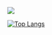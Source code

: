 <a href="[버튼을 눌렀을 때 이동할 링크](https://github.com/yoonseo232)" target="_blank"><img src="https://img.shields.io/badge/20C997?style=velog&logo=velog&logoColor=white"/></a>

[![Top Langs](https://github-readme-stats.vercel.app/api/top-langs/?username=yoonseo232&layout=compact)](https://github.com/yoonseo232/github-readme-stats)
